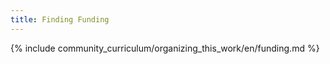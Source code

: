 ```yaml
---
title: Finding Funding
---
```


{% include community_curriculum/organizing_this_work/en/funding.md %}

